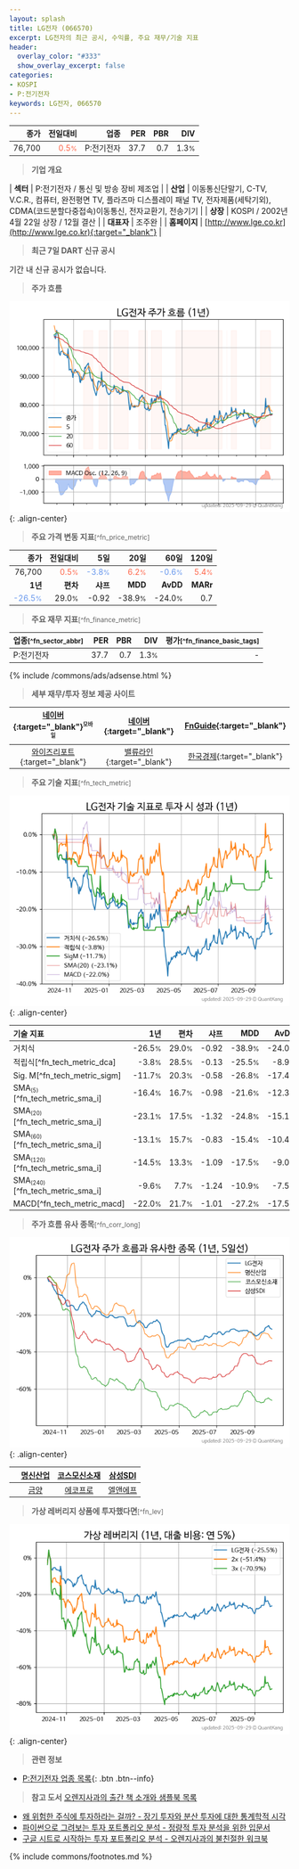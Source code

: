 ```yaml
---
layout: splash
title: LG전자 (066570)
excerpt: LG전자의 최근 공시, 수익률, 주요 재무/기술 지표
header:
  overlay_color: "#333"
  show_overlay_excerpt: false
categories:
- KOSPI
- P:전기전자
keywords: LG전자, 066570
---
```


| **종가** | **전일대비** | **업종** | **PER** | **PBR** | **DIV** |
| -------: | -----------: | -------: | ------: | ------: | ------: |
| 76,700 | <span style="color: tomato">0.5<small>%</small></span> | P:전기전자 | 37.7 | 0.7 | 1.3<small>%</small> |

<!-- more -->


> **기업 개요**<a id="company"></a>

| <span style="white-space:nowrap;">**섹터**</span> | P:전기전자 / 통신 및 방송 장비 제조업 |
| <span style="white-space:nowrap;">**산업**</span> | 이동통신단말기, C-TV, V.C.R., 컴퓨터, 완전평면 TV, 플라즈마 디스플레이 패널 TV, 전자제품(세탁기외), CDMA(코드분할다중접속)이동통신, 전자교환기, 전송기기 |
| <span style="white-space:nowrap;">**상장**</span> | KOSPI / 2002년 4월 22일 상장 / 12월 결산 |
| <span style="white-space:nowrap;">**대표자**</span> | 조주완 |
| <span style="white-space:nowrap;">**홈페이지**</span> | [http://www.lge.co.kr](http://www.lge.co.kr){:target="_blank"} |


> **최근 7일 DART 신규 공시**<a id="dart"></a>

기간 내 신규 공시가 없습니다.


> **주가 흐름**<a id="price"></a>

![066570](/stock/images/066570.png){: .align-center}


> **주요 가격 변동 지표**<small>[^fn_price_metric]</small>

| **종가** | **전일대비** | **5일** | **20일** | **60일** | **120일** |
| -------: | -----------: | ------: | -------: | -------: | --------: |
| 76,700 | <span style="color: tomato">0.5<small>%</small></span> | <span style="color: cornflowerblue">-3.8<small>%</small></span> | <span style="color: tomato">6.2<small>%</small></span> | <span style="color: cornflowerblue">-0.6<small>%</small></span> | <span style="color: tomato">5.4<small>%</small></span> |
| **1년** | **편차** | **샤프** | **MDD** | **AvDD** | **MARr** |
| <span style="color: cornflowerblue">-26.5<small>%</small></span> | 29.0<small>%</small> | -0.92 | -38.9<small>%</small> | -24.0<small>%</small> | 0.7 |


> **주요 재무 지표**<small>[^fn_finance_metric]</small>

| **업종**<small>[^fn_sector_abbr]</small> | **PER** | **PBR** | **DIV** | **평가**<small>[^fn_finance_basic_tags]</small> |
| :--------------------------------------- | ------: | ------: | ------: | ----------------------------------------------: |
| P:전기전자 | 37.7 | 0.7 | 1.3<small>%</small> | - |



{% include /commons/ads/adsense.html %}

> **세부 재무/투자 정보 제공 사이트**

| [네이버](https://m.stock.naver.com/domestic/stock/066570/finance/summary){:target="_blank"}<sup><small>모바일</small></sup> | [네이버](https://finance.naver.com/item/coinfo.naver?code=066570){:target="_blank"} | [FnGuide](https://comp.fnguide.com/SVO2/ASP/SVD_Invest.asp?gicode=A066570&MenuYn=Y){:target="_blank"} |
| :---: | :---: | :---: |
| [와이즈리포트](https://comp.wisereport.co.kr/company/c1040001.aspx?cmp_cd=066570){:target="_blank"} | [밸류라인](https://www.valueline.co.kr/finance/summary/066570){:target="_blank"} | [한국경제](https://markets.hankyung.com/stock/066570/financial-summary){:target="_blank"} |


> **주요 기술 지표**<small>[^fn_tech_metric]</small>


![066570](/stock/images/066570_tech.png){: .align-center}

| **기술 지표** | **1년** | **편차** | **샤프** | **MDD** | **AvDD** |
| :------------ | ------: | -----------: | -------: | ------: | -------: |
| 거치식 | -26.5<small>%</small> | 29.0<small>%</small> | -0.92 | -38.9<small>%</small> | -24.0<small>%</small> |
| 적립식[^fn_tech_metric_dca] | -3.8<small>%</small> | 28.5<small>%</small> | -0.13 | -25.5<small>%</small> | -8.9<small>%</small> |
| Sig. M[^fn_tech_metric_sigm] | -11.7<small>%</small> | 20.3<small>%</small> | -0.58 | -26.8<small>%</small> | -17.4<small>%</small> |
| SMA<small><sub>(5)</sub></small>[^fn_tech_metric_sma_i] | -16.4<small>%</small> | 16.7<small>%</small> | -0.98 | -21.6<small>%</small> | -12.3<small>%</small> |
| SMA<small><sub>(20)</sub></small>[^fn_tech_metric_sma_i] | -23.1<small>%</small> | 17.5<small>%</small> | -1.32 | -24.8<small>%</small> | -15.1<small>%</small> |
| SMA<small><sub>(60)</sub></small>[^fn_tech_metric_sma_i] | -13.1<small>%</small> | 15.7<small>%</small> | -0.83 | -15.4<small>%</small> | -10.4<small>%</small> |
| SMA<small><sub>(120)</sub></small>[^fn_tech_metric_sma_i] | -14.5<small>%</small> | 13.3<small>%</small> | -1.09 | -17.5<small>%</small> | -9.0<small>%</small> |
| SMA<small><sub>(240)</sub></small>[^fn_tech_metric_sma_i] | -9.6<small>%</small> | 7.7<small>%</small> | -1.24 | -10.9<small>%</small> | -7.5<small>%</small> |
| MACD[^fn_tech_metric_macd] | -22.0<small>%</small> | 21.7<small>%</small> | -1.01 | -27.2<small>%</small> | -17.5<small>%</small> |


> **주가 흐름 유사 종목**<a id="corr"></a><small>[^fn_corr_long]</small>

![066570](/stock/images/066570_corr.png){: .align-center}

|       | [명신산업](/009900/) | [코스모신소재](/005070/) | [삼성SDI](/006400/) |
| :---: | :------------------------------------: | :------------------------------------: | :------------------------------------: |
|       | [금양](/001570/) | [에코프로](/086520/) | [엘앤에프](/066970/) |


> **가상 레버리지 상품에 투자했다면**<a id="2x"></a><small>[^fn_lev]</small>

![066570](/stock/images/066570_2x.png){: .align-center}


> **관련 정보**

- [P:전기전자 업종 목록](/stats/sector/kospi_업종_전기전자_종목/){: .btn .btn--info}

> **참고 도서** [오렌지사과의 출간 책 소개와 샘플북 목록](https://kongdori.tistory.com/691)

- [왜 위험한 주식에 투자하라는 걸까? - 장기 투자와 분산 투자에 대한 통계학적 시각](https://kongdori.tistory.com/421)
- [파이썬으로 그려보는 투자 포트폴리오 분석  - 정량적 투자 분석을 위한 입문서](https://kongdori.tistory.com/643)
- [구글 시트로 시작하는 투자 포트폴리오 분석 - 오렌지사과의 불친절한 워크북](https://kongdori.tistory.com/449)


{% include commons/footnotes.md %}